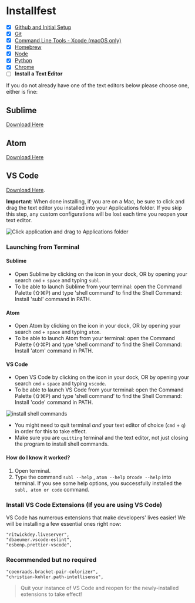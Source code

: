 # Installfest

- [x] [Github and Initial Setup](github.md)
- [x] [Git](git.md)
- [x] [Command Line Tools - Xcode (macOS only)](command_line_tools.md)
- [x] [Homebrew](homebrew.md)
- [x] [Node](node.md)
- [x] [Python](python.md)
- [x] [Chrome](chrome.md)
- [ ] **Install a Text Editor**

If you do not already have one of the text editors below please choose one, either is fine: 

## Sublime 
[Download Here](https://www.sublimetext.com/download)

## Atom 
[Download Here](https://atom.io/)


## VS Code
[Download Here](https://code.visualstudio.com/download).


**Important**: When done installing, if you are on a Mac, be sure to click and drag the text editor you installed into your Applications folder. If you skip this step, any custom configurations will be lost each time you reopen your text editor.

![Click application and drag to Applications folder](https://i.imgur.com/Cd0B9hW.png)

### Launching from Terminal

#### Sublime
- Open Sublime by clicking on the icon in your dock, OR by opening your search `cmd` + `space` and typing `subl`.
- To be able to launch Sublime from your terminal: open the Command Palette (⇧⌘P) and type 'shell command' to find the Shell Command: Install 'subl' command in PATH.

#### Atom
- Open Atom by clicking on the icon in your dock, OR by opening your search `cmd` + `space` and typing `atom`.
- To be able to launch Atom from your terminal: open the Command Palette (⇧⌘P) and type 'shell command' to find the Shell Command: Install 'atom' command in PATH.

#### VS Code 
- Open VS Code by clicking on the icon in your dock, OR by opening your search `cmd` + `space` and typing `vscode`.
- To be able to launch VS Code from your terminal: open the Command Palette (⇧⌘P) and type 'shell command' to find the Shell Command: Install 'code' command in PATH.

![install shell commands](https://i.imgur.com/il5eKGh.png)

- You might need to quit terminal _and_ your text editor of choice (`cmd` + `q`) in order for this to take effect.
- Make sure you are `quitting` terminal and the text editor, not just closing the program to install shell commands.


#### How do I know it worked?

1. Open terminal.
2. Type the command `subl --help` , `atom --help` or`code --help` into terminal. If you see some help options, you successfully installed the `subl, atom or code` command.


### Install VS Code Extensions (If you are using VS Code) 

VS Code has numerous extensions that make developers' lives easier! We will be installing a few essential ones right now:

```
"ritwickdey.liveserver",
"dbaeumer.vscode-eslint",
"esbenp.prettier-vscode",
```

### Recommended but no required
```
"coenraads.bracket-pair-colorizer",
"christian-kohler.path-intellisense",
```

> Quit your instance of VS Code and reopen for the newly-installed extensions to take effect!




